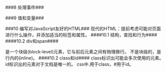 


###8 处理事件###

###9 值和变量###




###10 编写对JavaScript友好的HTML###
现代的HTML：提前考虑可能对页面进行什么操作，并添加适当的标签和属性。
####10.1 结构，查找和行为####
####10.2 div和span####
<div>是一个块级(block-level)元素，它与前后元素之间有物理换行。  
<span>不是块级的，是行内的(inline)。
####10.2 class和id####
class标识出可能会多次使用的元素。  
id标识出的元素对于文档是唯一的。  
css中.用于class，#用于id。
